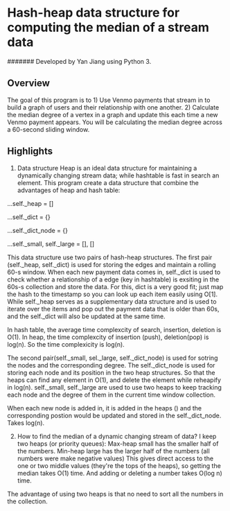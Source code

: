 # Hash-heap data structure for computing the median of a stream data

####### Developed by Yan Jiang using Python 3.

## Overview
The goal of this program is to 1) Use Venmo payments that stream in to build a graph of users and their relationship with one another. 2) Calculate the median degree of a vertex in a graph and update this each time a new Venmo payment appears. You will be calculating the median degree across a 60-second sliding window.

## Highlights

1. Data structure
Heap is an ideal data structure for maintaining a dynamically changing stream data; while hashtable is fast in search an element. This program create a data structure that combine the advantages of heap and hash table:

...self._heap = []

...self._dict = {}

...self._dict_node = {}

...self._small, self._large = [], []

This data structure use two pairs of hash-heap structures. The first pair (self._heap, self._dict) is used for storing the edges and maintain a rolling 60-s window. When each new payment data comes in, self._dict is used to check whether a relationship of a edge  (key in hashtable) is exsiting in the 60s-s collection and store the data. For this, dict is a very good fit; just map the hash to the timestamp so you can look up each item easily using O[1]. While self._heap serves as a supplementary data structure and is used to iterate over the items and pop out the payment data that is older than 60s, and the self._dict will also be updated at the same time. 

In hash table, the average time complexcity of search, insertion, deletion is O(1). In heap, the time complexcity of insertion (push), deletion(pop) is log(n). So the time complexicity is log(n). 

The second pair(self._small, sel._large, self._dict_node) is used for sotring the nodes and the corresponding degree. The self._dict_node is used for storing each node and its position in the two heap structures. So that the heaps can find any element in O(1), and delete the element while reheapify in log(n).   self._small, self._large are used to use two heaps to keep tracking each node and the degree of them in the current time window collection. 

When each new node is added in, it is added in the heaps () and the corresponding postion would be updated and stored in the self._dict_node. Takes log(n).

 
2. How to find the median of a dynamic changing stream of data?
I keep two heaps (or priority queues):
Max-heap small has the smaller half of the numbers.
Min-heap large has the larger half of the numbers (all numbers were make negative values)
This gives direct access to the one or two middle values (they're the tops of the heaps), so getting the median takes O(1) time. And adding or deleting a number takes O(log n) time.

The advantage of using two heaps is that no need to sort all the numbers in the collection.

 
